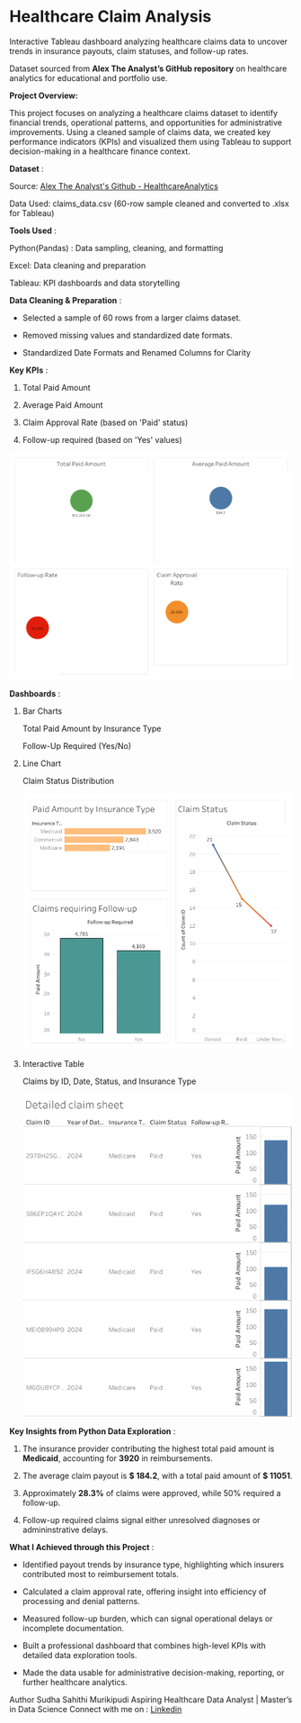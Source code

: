 # Healthcare Claim Analysis
Interactive Tableau dashboard analyzing healthcare claims data to uncover trends in insurance payouts, claim statuses, and follow-up rates.

Dataset sourced from **Alex The Analyst’s GitHub repository** on healthcare analytics for educational and portfolio use.

**Project Overview:**

This project focuses on analyzing a healthcare claims dataset to identify financial trends, operational patterns, and opportunities for administrative improvements. Using a cleaned sample of claims data, we created key performance indicators (KPIs) and visualized them using Tableau to support decision-making in a healthcare finance context.

**Dataset** :

Source: [Alex The Analyst's Github - HealthcareAnalytics](https://github.com/AlexTheAnalyst/HealthcareAnalytics/blob/main/claims_data.csv)

Data Used: claims_data.csv (60-row sample cleaned and converted to .xlsx for Tableau)

**Tools Used** :

Python(Pandas) : Data sampling, cleaning, and formatting

Excel: Data cleaning and preparation

Tableau: KPI dashboards and data storytelling

**Data Cleaning & Preparation** : 

- Selected a sample of 60 rows from a larger claims dataset.

- Removed missing values and standardized date formats.

- Standardized Date Formats and Renamed Columns for Clarity


**Key KPIs** :

1. Total Paid Amount

2. Average Paid Amount

3. Claim Approval Rate (based on 'Paid' status)

4. Follow-up required (based on 'Yes' values)

![Alt Text](Dashboard%202.png)

**Dashboards** :

1. Bar Charts
 
   Total Paid Amount by Insurance Type
   
   Follow-Up Required (Yes/No)

2. Line Chart

   Claim Status Distribution

   ![Alt Text](Dashboard1.png)

4. Interactive Table

   Claims by ID, Date, Status, and Insurance Type

   ![Alt Text](Sheet%205.png)

**Key Insights from Python Data Exploration** :

1. The insurance provider contributing the highest total paid amount is **Medicaid**, accounting for **3920** in reimbursements.

2. The average claim payout is **$ 184.2**, with a total paid amount of **$ 11051**.

3. Approximately **28.3%** of claims were approved, while 50% required a follow-up.

4. Follow-up required claims signal either unresolved diagnoses or admininstrative delays.

**What I Achieved through this Project** :

- Identified payout trends by insurance type, highlighting which insurers contributed most to reimbursement totals.

- Calculated a claim approval rate, offering insight into efficiency of processing and denial patterns.

- Measured follow-up burden, which can signal operational delays or incomplete documentation.

- Built a professional dashboard that combines high-level KPIs with detailed data exploration tools.

- Made the data usable for administrative decision-making, reporting, or further healthcare analytics.

Author
Sudha Sahithi Murikipudi
Aspiring Healthcare Data Analyst | Master’s in Data Science
Connect with me on : [Linkedin](https://www.linkedin.com/in/sudhasahithi/)
